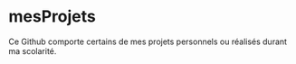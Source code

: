 # mesProjets

Ce Github comporte certains de mes projets personnels ou réalisés durant ma scolarité.
